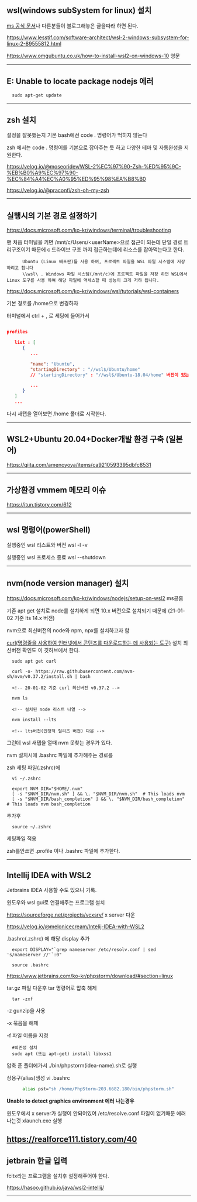 ## wsl(windows subSystem for linux) 설치
[ms 공식 문서](https://docs.microsoft.com/ko-kr/windows/wsl/install-win10)나 다른분들이 블로그해놓은 글을따라 하면 된다. 

https://www.lesstif.com/software-architect/wsl-2-windows-subsystem-for-linux-2-89555812.html

https://www.omgubuntu.co.uk/how-to-install-wsl2-on-windows-10 영문

---
## E: Unable to locate package nodejs 에러
      sudo apt-get update
---


## zsh 설치

설정을 잘못했는지 기본 bash에선 code . 명령어가 먹히지 않는다

zsh 에서는 code . 명령어를 기본으로 잡아주는 듯 하고
다양한 테마 및 자동완성을 지원한다.

https://velog.io/@moseoridev/WSL-2%EC%97%90-Zsh-%ED%95%9C-%EB%B0%A9%EC%97%90-%EC%84%A4%EC%A0%95%ED%95%98%EA%B8%B0

https://velog.io/@praconfi/zsh-oh-my-zsh

---

## 실행시의 기본 경로 설정하기

https://docs.microsoft.com/ko-kr/windows/terminal/troubleshooting

맨 처음 터미널을 키면 /mnt/c/Users/\<userName>으로 접근이 되는데 단일 경로 트리구조이기 때문에 c 드라이브 구조 까지 접근하는데에 리소스를 잡아먹는다고 한다.

```
      Ubuntu (Linux 배포판)를 사용 하며, 프로젝트 파일을 WSL 파일 시스템에 저장 하려고 합니다
      \\wsl\ . Windows 파일 시스템(/mnt/c)에 프로젝트 파일을 저장 하면 WSL에서 Linux 도구를 사용 하여 해당 파일에 액세스할 때 성능이 크게 저하 됩니다.
```

https://docs.microsoft.com/ko-kr/windows/wsl/tutorials/wsl-containers

기본 경로를 /home으로 변경하자

터미널에서 ctrl + , 로 세팅에 들어가서

```json

profiles 

   list : [
      {
         ...

         "name": "Ubuntu",
         "startingDirectory" : "//wsl$/Ubuntu/home"
         // "startingDirectory" : "//wsl$/Ubuntu-18.04/home" 버전이 있는 경로일수도 있다. 

         ...
      }
   ]
   ...

```

다시 새탭을 열어보면 /home 폴더로 시작한다.

---

## WSL2+Ubuntu 20.04+Docker개발 환경 구축 (일본어)

https://qiita.com/amenoyoya/items/ca9210593395dbfc8531

---
## 가상환경 vmmem 메모리 이슈

https://itun.tistory.com/612

---
## wsl 명령어(powerShell)

실행중인 wsl 리스트와 버전
wsl -l -v

실행중인 wsl 프로세스 종료
wsl --shutdown 

---

## nvm(node version manager) 설치
https://docs.microsoft.com/ko-kr/windows/nodejs/setup-on-wsl2 ms공홈

기존 apt get 설치로 node를 설치하게 되면 10.x 버전으로 설치되기 때문에
(21-01-02 기준 lts 14.x 버전)

nvm으로 최신버전의 node와 npm, npx를 설치하고자 함

[curl(명령줄을 사용하여 인터넷에서 콘텐츠를 다운로드하는 데 사용되는 도구)](https://github.com/nvm-sh/nvm) 설치 최신버전 확인도 이 깃허브에서 한다.
   
      sudo apt get curl

      curl -o- https://raw.githubusercontent.com/nvm-sh/nvm/v0.37.2/install.sh | bash

      <!-- 20-01-02 기준 curl 최신버전 v0.37.2 -->

      nvm ls

      <!-- 설치된 node 리스트 나열 -->

      nvm install --lts

      <!-- lts버전(안정적 릴리즈 버전) 다운 -->


그런데 wsl 새탭을 열때 nvm 못찾는 경우가 있다.

nvm 설치시에 .bashrc 파일에 추가해주는 경로를

zsh 세팅 파일(.zshrc)에
      
      vi ~/.zshrc

      export NVM_DIR="$HOME/.nvm"
      [ -s "$NVM_DIR/nvm.sh" ] && \. "$NVM_DIR/nvm.sh"  # This loads nvm
      [ -s "$NVM_DIR/bash_completion" ] && \. "$NVM_DIR/bash_completion"  # This loads nvm bash_completion

추가후 

      source ~/.zshrc

세팅파일 적용

zsh를안쓰면 .profile 이나 .bashrc 파일에 추가한다.

---

## Intellij IDEA with WSL2

Jetbrains IDEA 사용할 수도 있으니 기록.

윈도우와 wsl gui로 연결해주는 프로그램 설치

https://sourceforge.net/projects/vcxsrv/
x server 다운

https://velog.io/@melonicecream/Intelij-IDEA-with-WSL2

.bashrc(.zshrc) 에 해당 display 추가

      export DISPLAY="`grep nameserver /etc/resolv.conf | sed 's/nameserver //'`:0"

      source .bashrc 

https://www.jetbrains.com/ko-kr/phpstorm/download/#section=linux

tar.gz 파일 다운후 tar 명령어로 압축 해제

      tar -zxf

-z gunzip을 사용

-x 묶음을 해제

-f 파일 이름을 지정

      #의존성 설치
      sudo apt (또는 apt-get) install libxss1 

압축 푼 폴더에가서 ./bin/phpstorm(idea-name).sh로 실행

상용구(alias)생성
vi .bashrc
```bash
      alias pst="sh /home/PhpStorm-203.6682.180/bin/phpstorm.sh"
```

**Unable to detect graphics environment 에러 나는경우**

윈도우에서 x server가 실행이 안되어있어 /etc/resolve.conf 파일이 없기때문 에러 나는것
xlaunch.exe 실행

https://realforce111.tistory.com/40
---
## jetbrain 한글 입력 

fcitx라는 프로그램을 설치후 설정해주어야 한다.

https://hasoo.github.io/java/wsl2-intellij/

---

